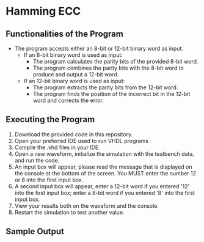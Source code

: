 # Hamming ECC 

## Functionalities of the Program
- The program accepts either an 8-bit or 12-bit binary word as input.
    - If an 8-bit binary word is used as input:
         - The program calculates the parity bits of the provided 8-bit word.
         - The program combines the parity bits with the 8-bit word to produce and output a 12-bit word.  
    - If an 12-bit binary word is used as input:
         - The program extracts the parity bits from the 12-bit word.
         - The program finds the position of the incorrect bit in the 12-bit word and corrects the error.

## Executing the Program
1. Download the provided code in this repository. 
2. Open your preferred IDE used to run VHDL programs
3. Compile the .vhd files in your IDE.
4. Open a new waveform, initialize the simulation with the
   testbench data, and run the code.
5. An input box will appear, please read the message
    that is displayed on the console at the bottom of the screen. 
    You MUST enter the number 12 or 8 into the first input box. 
6. A second input box will appear, enter a 12-bit word if you entered
    '12' into the first input box; enter a 8-bit word if you 
	  entered '8' into the first input box.
7. View your results both on the waveform and the console. 
8. Restart the simulation to test another value.

## Sample Output
